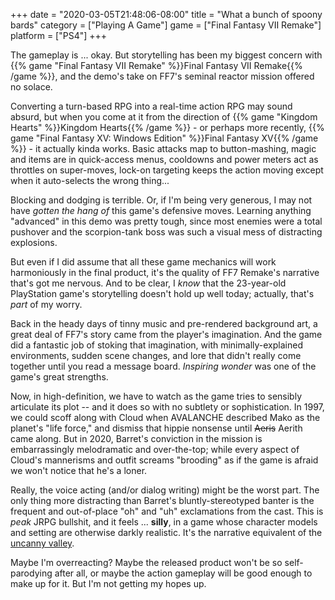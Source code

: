 +++
date = "2020-03-05T21:48:06-08:00"
title = "What a bunch of spoony bards"
category = ["Playing A Game"]
game = ["Final Fantasy VII Remake"]
platform = ["PS4"]
+++

The gameplay is ... okay.  But storytelling has been my biggest concern with {{% game "Final Fantasy VII Remake" %}}Final Fantasy VII Remake{{% /game %}}, and the demo's take on FF7's seminal reactor mission offered no solace.

Converting a turn-based RPG into a real-time action RPG may sound absurd, but when you come at it from the direction of {{% game "Kingdom Hearts" %}}Kingdom Hearts{{% /game %}} - or perhaps more recently, {{% game "Final Fantasy XV: Windows Edition" %}}Final Fantasy XV{{% /game %}} - it actually kinda works.  Basic attacks map to button-mashing, magic and items are in quick-access menus, cooldowns and power meters act as throttles on super-moves, lock-on targeting keeps the action moving except when it auto-selects the wrong thing...

Blocking and dodging is terrible.  Or, if I'm being very generous, I may not have <i>gotten the hang of</i> this game's defensive moves.  Learning anything "advanced" in this demo was pretty tough, since most enemies were a total pushover and the scorpion-tank boss was such a visual mess of distracting explosions.

But even if I did assume that all these game mechanics will work harmoniously in the final product, it's the quality of FF7 Remake's narrative that's got me nervous.  And to be clear, I <i>know</i> that the 23-year-old PlayStation game's storytelling doesn't hold up well today; actually, that's <i>part</i> of my worry.

Back in the heady days of tinny music and pre-rendered background art, a great deal of FF7's story came from the player's imagination.  And the game did a fantastic job of stoking that imagination, with minimally-explained environments, sudden scene changes, and lore that didn't really come together until you read a message board.  <i>Inspiring wonder</i> was one of the game's great strengths.

Now, in high-definition, we have to watch as the game tries to sensibly articulate its plot -- and it does so with no subtlety or sophistication.  In 1997, we could scoff along with Cloud when AVALANCHE described Mako as the planet's "life force," and dismiss that hippie nonsense until <s>Aeris</s> Aerith came along.  But in 2020, Barret's conviction in the mission is embarrassingly melodramatic and over-the-top; while every aspect of Cloud's mannerisms and outfit screams "brooding" as if the game is afraid we won't notice that he's a loner.

Really, the voice acting (and/or dialog writing) might be the worst part.  The only thing more distracting than Barret's bluntly-stereotyped banter is the frequent and out-of-place "oh" and "uh" exclamations from the cast.  This is <i>peak</i> JRPG bullshit, and it feels ... <b>silly</b>, in a game whose character models and setting are otherwise darkly realistic.  It's the narrative equivalent of the <a href="https://en.wikipedia.org/wiki/Uncanny_valley">uncanny valley</a>.

Maybe I'm overreacting?  Maybe the released product won't be so self-parodying after all, or maybe the action gameplay will be good enough to make up for it.  But I'm not getting my hopes up.
